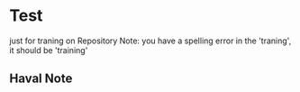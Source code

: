 # Test
just for traning on Repository
Note: you have a spelling error in the 'traning', it should be 'training'
## Haval Note

